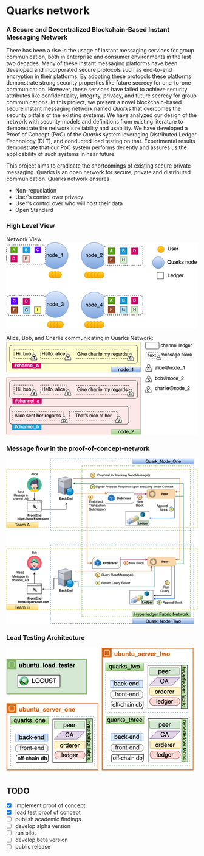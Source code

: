 # Quarks network
### A Secure and Decentralized Blockchain-Based Instant Messaging Network
There has been a rise in the usage of instant messaging services for group communication, 
both in enterprise and consumer environments in the last two decades. Many of these instant messaging platforms
have been developed and incorporated secure protocols such as end-to-end encryption in their platforms.
By adopting these protocols these platforms demonstrate strong security properties like future secrecy for one-to-one communication.
However, these services have failed to achieve security attributes like confidentiality, integrity, privacy, and future secrecy for 
group communications. In this project, we present a novel blockchain-based secure instant messaging network named 
*Quarks* that overcomes the security pitfalls of the existing systems. We have analyzed our design of the network with security models
and definitions from existing literature to demonstrate the network's reliability and usability. We have developed a Proof of Concept (PoC)
of the *Quarks* system leveraging Distributed Ledger Technology (DLT), and conducted load testing on that. Experimental results demonstrate
that our PoC system performs decently and assures us the applicability of such systems in near future.  

This project aims to eradicate the shortcomings of existing secure private messaging. Quarks 
is an open network for secure, private and distributed communication. Quarks network ensures
- Non-repudiation
- User's control over privacy
- User's control over who will host their data
- Open Standard

### High Level View
Network View:  
![](doc/img/quarks_hld.png)

Alice, Bob, and Charlie communicating in Quarks
Network:
![](doc/img/quarks_hld_chat.png)
### Message flow in the proof-of-concept-network
![](doc/img/quarks_poc.png)
### Load Testing Architecture
![load testing using locust](doc/img/quarks_load_test.png)
## TODO
- [X] implement proof of concept  
- [X] load test proof of concept
- [ ] publish academic findings
- [ ] develop alpha version
- [ ] run pilot
- [ ] develop beta version
- [ ] public release